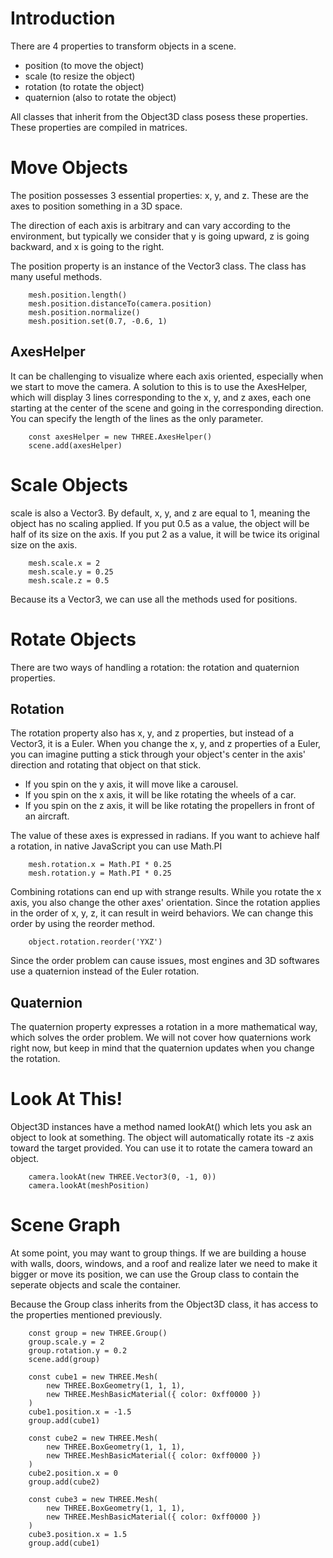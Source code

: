 
# Introduction

There are 4 properties to transform objects in a scene.
- position (to move the object)
- scale (to resize the object)
- rotation (to rotate the object)
- quaternion (also to rotate the object)

All classes that inherit from the Object3D class posess these properties. These properties are compiled in matrices.

# Move Objects

The position possesses 3 essential properties: x, y, and z. These are the axes to position something in a 3D space.

The direction of each axis is arbitrary and can vary according to the environment, but typically we consider that y is going upward, z is going backward, and x is going to the right.

The position property is an instance of the Vector3 class. The class has many useful methods.

        mesh.position.length()
        mesh.position.distanceTo(camera.position)
        mesh.position.normalize()
        mesh.position.set(0.7, -0.6, 1)

## AxesHelper

It can be challenging to visualize where each axis oriented, especially when we start to move the camera. A solution to this is to use the AxesHelper, which will display 3 lines corresponding to the x, y, and z axes, each one starting at the center of the scene and going in the corresponding direction. You can specify the length of the lines as the only parameter.

        const axesHelper = new THREE.AxesHelper()
        scene.add(axesHelper)

# Scale Objects

scale is also a Vector3. By default, x, y, and z are equal to 1, meaning the object has no scaling applied. If you put 0.5 as a value, the object will be half of its size on the axis. If you put 2 as a value, it will be twice its original size on the axis.

        mesh.scale.x = 2
        mesh.scale.y = 0.25
        mesh.scale.z = 0.5

Because its a Vector3, we can use all the methods used for positions.

# Rotate Objects

There are two ways of handling a rotation: the rotation and quaternion properties.

## Rotation

The rotation property also has x, y, and z properties, but instead of a Vector3, it is a Euler. When you change the x, y, and z properties of a Euler, you can imagine putting a stick through your object's center in the axis' direction and rotating that object on that stick.
- If you spin on the y axis, it will move like a carousel.
- If you spin on the x axis, it will be like rotating the wheels of a car.
- If you spin on the z axis, it will be like rotating the propellers in front of an aircraft.

The value of these axes is expressed in radians. If you want to achieve half a rotation, in native JavaScript you can use Math.PI

        mesh.rotation.x = Math.PI * 0.25
        mesh.rotation.y = Math.PI * 0.25

Combining rotations can end up with strange results. While you rotate the x axis, you also change the other axes' orientation. Since the rotation applies in the order of x, y, z, it can result in weird behaviors. We can change this order by using the reorder method.

        object.rotation.reorder('YXZ')

Since the order problem can cause issues, most engines and 3D softwares use a quaternion instead of the Euler rotation.

## Quaternion

The quaternion property expresses a rotation in a more mathematical way, which solves the order problem. We will not cover how quaternions work right now, but keep in mind that the quaternion updates when you change the rotation.

# Look At This!

Object3D instances have a method named lookAt() which lets you ask an object to look at something. The object will automatically rotate its -z axis toward the target provided. You can use it to rotate the camera toward an object.

        camera.lookAt(new THREE.Vector3(0, -1, 0))
        camera.lookAt(meshPosition)

# Scene Graph

At some point, you may want to group things. If we are building a house with walls, doors, windows, and a roof and realize later we need to make it bigger or move its position, we can use the Group class to contain the seperate objects and scale the container.

Because the Group class inherits from the Object3D class, it has access to the properties mentioned previously.

        const group = new THREE.Group()
        group.scale.y = 2
        group.rotation.y = 0.2
        scene.add(group)

        const cube1 = new THREE.Mesh(
            new THREE.BoxGeometry(1, 1, 1),
            new THREE.MeshBasicMaterial({ color: 0xff0000 })
        )
        cube1.position.x = -1.5
        group.add(cube1)

        const cube2 = new THREE.Mesh(
            new THREE.BoxGeometry(1, 1, 1),
            new THREE.MeshBasicMaterial({ color: 0xff0000 })
        )
        cube2.position.x = 0
        group.add(cube2)

        const cube3 = new THREE.Mesh(
            new THREE.BoxGeometry(1, 1, 1),
            new THREE.MeshBasicMaterial({ color: 0xff0000 })
        )
        cube3.position.x = 1.5
        group.add(cube1)